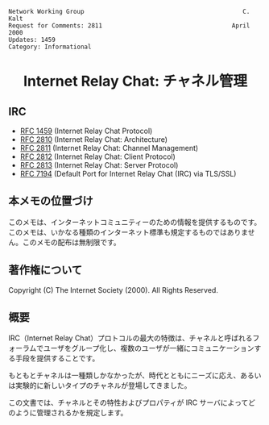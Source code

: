 ```
Network Working Group                                            C. Kalt
Request for Comments: 2811                                    April 2000
Updates: 1459
Category: Informational
```

<h1 align="center">
Internet Relay Chat: チャネル管理
</h1>

## IRC

- [RFC 1459](https://solareenlo.com/rfc1459) (Internet Relay Chat Protocol)
- [RFC 2810](https://solareenlo.com/rfc2810) (Internet Relay Chat: Architecture)
- [RFC 2811](https://solareenlo.com/rfc2811) (Internet Relay Chat: Channel Management)
- [RFC 2812](https://solareenlo.com/rfc2812) (Internet Relay Chat: Client Protocol)
- [RFC 2813](https://solareenlo.com/rfc2813) (Internet Relay Chat: Server Protocol)
- [RFC 7194](https://solareenlo.com/rfc7194) (Default Port for Internet Relay Chat (IRC) via TLS/SSL)

## 本メモの位置づけ

このメモは、インターネットコミュニティーのための情報を提供するものです。このメモは、いかなる種類のインターネット標準も規定するものではありません。このメモの配布は無制限です。

## 著作権について

Copyright (C) The Internet Society (2000).  All Rights Reserved.

## 概要

IRC（Internet Relay Chat）プロトコルの最大の特徴は、チャネルと呼ばれるフォーラムでユーザをグループ化し、複数のユーザが一緒にコミュニケーションする手段を提供することです。

もともとチャネルは一種類しかなかったが、時代とともにニーズに応え、あるいは実験的に新しいタイプのチャネルが登場してきました。

この文書では、チャネルとその特性およびプロパティが IRC サーバによってどのように管理されるかを規定します。
